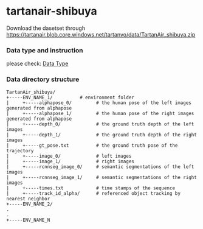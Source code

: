 # tartanair-shibuya
Download the dasetset through 
https://tartanair.blob.core.windows.net/tartanvo/data/TartanAir_shibuya.zip

### Data type and instruction
please check:
[Data Type](data_type.md)

### Data directory structure


```
TartanAir_shibuya/
+-----ENV_NAME_1/          # environment folder
|     +-----alphapose_0/         # the human pose of the left images generated from alphapose
|     +-----alphapose_1/         # the human pose of the right images generated from alphapose
|     +-----depth_0/             # the ground truth depth of the left images
|     +-----depth_1/             # the ground truth depth of the right images
|     +-----gt_pose.txt          # the ground truth pose of the trajectory
|     +-----image_0/             # left images
|     +-----image_1/             # right images
|     +-----rcnnseg_image_0/     # semantic segmentations of the left images
|     +-----rcnnseg_image_1/     # semantic segmentations of the right images
|     +-----times.txt            # time stamps of the sequence
|     +-----track_id_alpha/      # referenced object tracking by nearest neighbor
+-----ENV_NAME_2/
.
.
+-----ENV_NAME_N
```
